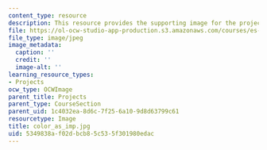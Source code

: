 ```yaml
---
content_type: resource
description: This resource provides the supporting image for the project Color Impression.
file: https://ol-ocw-studio-app-production.s3.amazonaws.com/courses/es-298-art-of-color-spring-2005/5349838af02dbcb85c535f301980edac_color_as_imp.jpg
file_type: image/jpeg
image_metadata:
  caption: ''
  credit: ''
  image-alt: ''
learning_resource_types:
- Projects
ocw_type: OCWImage
parent_title: Projects
parent_type: CourseSection
parent_uid: 1c4032ea-8d6c-7f25-6a10-9d8d63799c61
resourcetype: Image
title: color_as_imp.jpg
uid: 5349838a-f02d-bcb8-5c53-5f301980edac
---
```

